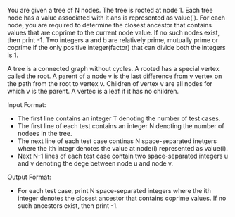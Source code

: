 You are given a tree of N nodes. The tree is rooted at node 1. Each tree node has a value associated with it ans is represented as value(i). For each node, you are required to determine the closest ancestor that contains values that are coprime to the current node value. If no such nodes exist, then print -1. Two integers a and b are relatively prime, mutually prime or coprime if the only positive integer(factor) that can divide both the integers is 1.

A tree is a connected graph without cycles. A rooted has a special vertex called the root. A parent of a node v is the last difference from v vertex on the path from the root to vertex v. Children of vertex v are all nodes for which v is the parent. A vertec is a leaf if it has no children.

Input Format:
- The first line contains an integer T denoting the number of test cases.
- The first line of each test contains an integer N denoting the number of nodees in the tree.
- The next line of each test case continas N space-separated inetgers where the ith integr denotes the value at node(i) represented as value(i).
- Next N-1 lines of each test case contain two space-separated integers u and v denoting the dege between node u and node v. 

Output Format:
- For each test case, print N space-separated integers where the ith integer denotes the closest ancestor that contains coprime values. If no such ancestors exist, then print -1.


